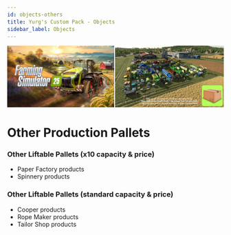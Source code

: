 ```yaml
---
id: objects-others
title: Yurg's Custom Pack - Objects
sidebar_label: Objects
---
```

[![](modHeader.png)](modScreen.png)
# Other Production Pallets

### Other Liftable Pallets (x10 capacity & price)
- Paper Factory products
- Spinnery products

### Other Liftable Pallets (standard capacity & price)
- Cooper products
- Rope Maker products
- Tailor Shop products
